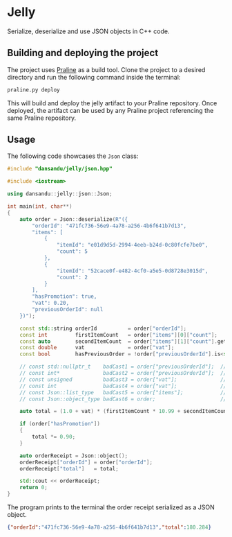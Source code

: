 # Jelly
Serialize, deserialize and use JSON objects in C++ code.
## Building and deploying the project
The project uses [Praline](https://github.com/dansandu/praline) as a build tool. Clone the project to a desired directory and run the following command inside the terminal:
```bash
praline.py deploy
```
This will build and deploy the jelly artifact to your Praline repository. Once deployed, the artifact can be used by any Praline project referencing the same Praline repository.
## Usage
The following code showcases the `Json` class: 
```cpp
#include "dansandu/jelly/json.hpp"

#include <iostream>

using dansandu::jelly::json::Json;

int main(int, char**)
{
    auto order = Json::deserialize(R"({
        "orderId": "471fc736-56e9-4a78-a256-4b6f641b7d13",
        "items": [
            {
                "itemId": "e01d9d5d-2994-4eeb-b24d-0c80fcfe7be0",
                "count": 5
            },
            {
                "itemId": "52cace0f-e482-4cf0-a5e5-0d8728e3015d",
                "count": 2
            }
        ],
        "hasPromotion": true,
        "vat": 0.20,
        "previousOrderId": null
    })");

    const std::string orderId          = order["orderId"];
    const int         firstItemCount   = order["items"][0]["count"];
    const auto        secondItemCount  = order["items"][1]["count"].get<int>();
    const double      vat              = order["vat"];
    const bool        hasPreviousOrder = !order["previousOrderId"].is<std::nullptr_t>();

    // const std::nullptr_t    badCast1 = order["previousOrderId"];  // won't compile
    // const int*              badCast2 = order["previousOrderId"];  // won't compile
    // const unsigned          badCast3 = order["vat"];              // won't compile
    // const int               badCast4 = order["vat"];              // compiles but throws exception
    // const Json::list_type   badCast5 = order["items"];            // won't compile
    // const Json::object_type badCast6 = order;                     // won't compile

    auto total = (1.0 + vat) * (firstItemCount * 10.99 + secondItemCount * 55.99);

    if (order["hasPromotion"])
    {
        total *= 0.90;
    }

    auto orderReceipt = Json::object();
    orderReceipt["orderId"] = order["orderId"];
    orderReceipt["total"]   = total;

    std::cout << orderReceipt;
    return 0;
}
```
The program prints to the terminal the order receipt serialized as a JSON object.
```json
{"orderId":"471fc736-56e9-4a78-a256-4b6f641b7d13","total":180.284}
```
